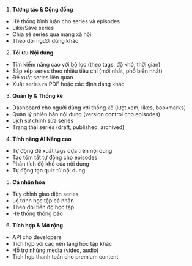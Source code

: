 1. **Tương tác & Cộng đồng**

- Hệ thống bình luận cho series và episodes
- Like/Save series
- Chia sẻ series qua mạng xã hội
- Theo dõi người dùng khác

2. **Tối ưu Nội dung**

- Tìm kiếm nâng cao với bộ lọc (theo tags, độ khó, thời gian)
- Sắp xếp series theo nhiều tiêu chí (mới nhất, phổ biến nhất)
- Đề xuất series liên quan
- Xuất series ra PDF hoặc các định dạng khác

3. **Quản lý & Thống kê**

- Dashboard cho người dùng với thống kê (lượt xem, likes, bookmarks)
- Quản lý phiên bản nội dung (version control cho episodes)
- Lịch sử chỉnh sửa series
- Trạng thái series (draft, published, archived)

4. **Tính năng AI Nâng cao**

- Tự động đề xuất tags dựa trên nội dung
- Tạo tóm tắt tự động cho episodes
- Phân tích độ khó của nội dung
- Tự động tạo quiz từ nội dung

5. **Cá nhân hóa**

- Tùy chỉnh giao diện series
- Lộ trình học tập cá nhân
- Theo dõi tiến độ học tập
- Hệ thống thông báo

6. **Tích hợp & Mở rộng**

- API cho developers
- Tích hợp với các nền tảng học tập khác
- Hỗ trợ nhúng media (video, audio)
- Tích hợp thanh toán cho premium content

